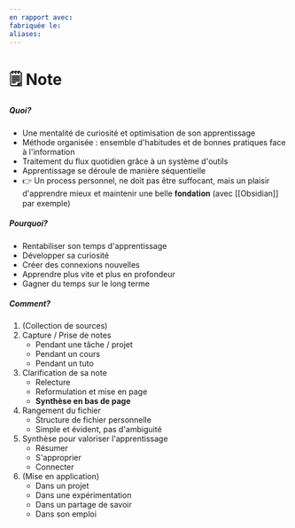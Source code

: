 ```yaml
---
en rapport avec: 
fabriquée le: 
aliases:
---
```

# 🗒️ Note
##### Quoi?
- Une mentalité de curiosité et optimisation de son apprentissage
- Méthode organisée : ensemble d'habitudes et de bonnes pratiques face à l'information
- Traitement du flux quotidien grâce à un système d'outils
- Apprentissage se déroule de manière séquentielle
- 👉 Un process personnel, ne doit pas être suffocant, mais un plaisir d'apprendre mieux et maintenir une belle 𝐟𝐨𝐧𝐝𝐚𝐭𝐢𝐨𝐧 (avec [[Obsidian]] par exemple)

##### Pourquoi?
- Rentabiliser son temps d'apprentissage
- Développer sa curiosité
- Créer des connexions nouvelles
- Apprendre plus vite et plus en profondeur
- Gagner du temps sur le long terme

##### Comment?
1. (Collection de sources)
2. Capture / Prise de notes
	- Pendant une tâche / projet
	- Pendant un cours
	- Pendant un tuto
3. Clarification de sa note
	- Relecture
	- Reformulation et mise en page
	- **Synthèse en bas de page**
4. Rangement du fichier
	- Structure de fichier personnelle
	- Simple et évident, pas d'ambiguité
5. Synthèse pour valoriser l'apprentissage
	- Résumer
	- S'approprier
	- Connecter
6. (Mise en application)
	- Dans un projet
	- Dans une expérimentation
	- Dans un partage de savoir
	- Dans son emploi